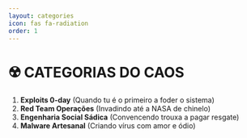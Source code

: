 ```yaml
---
layout: categories
icon: fas fa-radiation
order: 1
---
```


# ☢️ CATEGORIAS DO CAOS
1. **Exploits 0-day** (Quando tu é o primeiro a foder o sistema)  
2. **Red Team Operações** (Invadindo até a NASA de chinelo)  
3. **Engenharia Social Sádica** (Convencendo trouxa a pagar resgate)  
4. **Malware Artesanal** (Criando vírus com amor e ódio)  